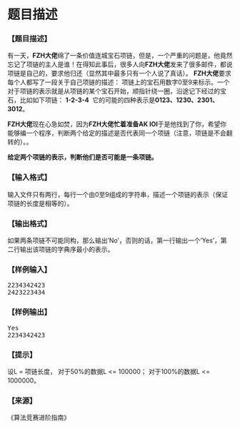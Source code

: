 # 题目描述


<h3>
【题目描述】
</h3>
<p>
有一天，<strong>FZH大佬</strong>绵了一条价值连城宝石项链，但是，一个严重的问题是，他竟然忘记了项链的主人是谁！在得知此事后，很多人向<strong>FZH大佬</strong>发来了很多邮件，都说项链是自己的，要求他归还（显然其中最多只有一个人说了真话）。 <strong>FZH大佬</strong>要求每个人都写了一段关于自己项链的描述： 项链上的宝石用数字0至9来标示。一个对于项链的表示就是从项链的某个宝石开始，顺指针绕一圈，沿途记下经过的宝石，比如如下项链： <strong>1-2-3-4</strong>  它的可能的四种表示是<strong>0123、1230、2301、3012</strong>。 
</p>
<p>
<strong>FZH大佬</strong>现在心急如焚，因为<strong><strong><strong>F</strong></strong>ZH大佬忙着准备AK IOI</strong>于是他找到了你，希望你能够编一个程序，判断两个给定的描述是否代表同一个项链（注意，项链是不会翻转的）。。
</p>
<p>
<strong>给定两个项链的表示，判断他们是否可能是一条项链。</strong><strong></strong> 
</p>
<h3>
【输入格式】
</h3>
<p>
输入文件只有两行，每行一个由0至9组成的字符串，描述一个项链的表示（保证项链的长度是相等的）。
</p>
<h3>
【输出格式】
</h3>
<p>
如果两条项链不可能同构，那么输出’No’，否则的话，第一行输出一个’Yes’，第二行输出该项链的字典序最小的表示。
</p>
<h3>
【样例输入】
</h3>
<pre>2234342423
2423223434
</pre>
<h3>
【样例输出】
</h3>
<pre>Yes
2234342423
</pre>
<h3>
【提示】
</h3>
<p>
设L = 项链长度， 对于50%的数据L &lt;= 100000； 对于100%的数据L &lt;= 1000000。
</p>
<h3>
【来源】
</h3>
<p>
《算法竞赛进阶指南》
</p>
